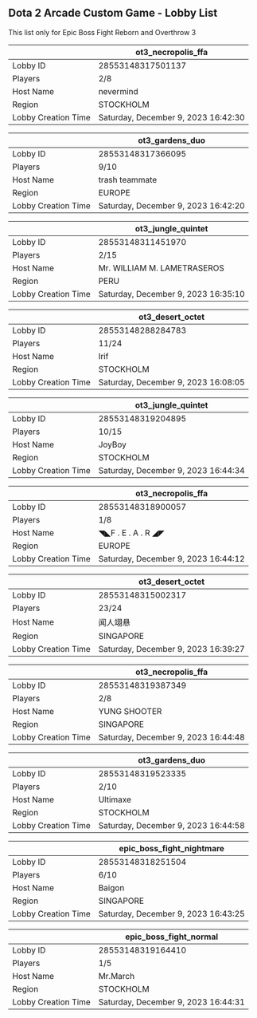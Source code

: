 ## Dota 2 Arcade Custom Game - Lobby List

This list only for Epic Boss Fight Reborn and Overthrow 3

|  | ot3_necropolis_ffa |
| ------ | ------ |
| Lobby ID | 28553148317501137 |
| Players | 2/8 |
| Host Name | nevermind |
| Region | STOCKHOLM |
| Lobby Creation Time | Saturday, December 9, 2023 16:42:30 |


|  | ot3_gardens_duo |
| ------ | ------ |
| Lobby ID | 28553148317366095 |
| Players | 9/10 |
| Host Name | trash teammate |
| Region | EUROPE |
| Lobby Creation Time | Saturday, December 9, 2023 16:42:20 |


|  | ot3_jungle_quintet |
| ------ | ------ |
| Lobby ID | 28553148311451970 |
| Players | 2/15 |
| Host Name | Mr. WILLIAM M. LAMETRASEROS |
| Region | PERU |
| Lobby Creation Time | Saturday, December 9, 2023 16:35:10 |


|  | ot3_desert_octet |
| ------ | ------ |
| Lobby ID | 28553148288284783 |
| Players | 11/24 |
| Host Name | Irif |
| Region | STOCKHOLM |
| Lobby Creation Time | Saturday, December 9, 2023 16:08:05 |


|  | ot3_jungle_quintet |
| ------ | ------ |
| Lobby ID | 28553148319204895 |
| Players | 10/15 |
| Host Name | JoyBoy |
| Region | STOCKHOLM |
| Lobby Creation Time | Saturday, December 9, 2023 16:44:34 |


|  | ot3_necropolis_ffa |
| ------ | ------ |
| Lobby ID | 28553148318900057 |
| Players | 1/8 |
| Host Name | ◥◣F . E . A . R ◢◤ |
| Region | EUROPE |
| Lobby Creation Time | Saturday, December 9, 2023 16:44:12 |


|  | ot3_desert_octet |
| ------ | ------ |
| Lobby ID | 28553148315002317 |
| Players | 23/24 |
| Host Name | 闻人翊悬 |
| Region | SINGAPORE |
| Lobby Creation Time | Saturday, December 9, 2023 16:39:27 |


|  | ot3_necropolis_ffa |
| ------ | ------ |
| Lobby ID | 28553148319387349 |
| Players | 2/8 |
| Host Name | YUNG SHOOTER |
| Region | SINGAPORE |
| Lobby Creation Time | Saturday, December 9, 2023 16:44:48 |


|  | ot3_gardens_duo |
| ------ | ------ |
| Lobby ID | 28553148319523335 |
| Players | 2/10 |
| Host Name | Ultimaxe |
| Region | STOCKHOLM |
| Lobby Creation Time | Saturday, December 9, 2023 16:44:58 |


|  | epic_boss_fight_nightmare |
| ------ | ------ |
| Lobby ID | 28553148318251504 |
| Players | 6/10 |
| Host Name | Baigon |
| Region | SINGAPORE |
| Lobby Creation Time | Saturday, December 9, 2023 16:43:25 |


|  | epic_boss_fight_normal |
| ------ | ------ |
| Lobby ID | 28553148319164410 |
| Players | 1/5 |
| Host Name | Mr.March |
| Region | STOCKHOLM |
| Lobby Creation Time | Saturday, December 9, 2023 16:44:31 |


